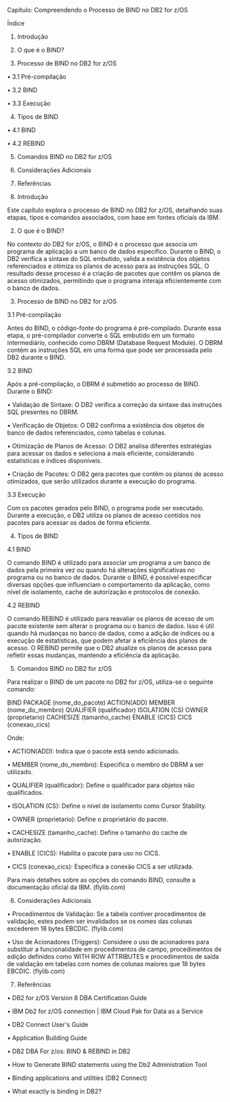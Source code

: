 Capítulo: Compreendendo o Processo de BIND no DB2 for z/OS

Índice

1. Introdução

2. O que é o BIND?

3. Processo de BIND no DB2 for z/OS

• 3.1 Pré-compilação

• 3.2 BIND

• 3.3 Execução

4. Tipos de BIND

• 4.1 BIND

• 4.2 REBIND

5. Comandos BIND no DB2 for z/OS

6. Considerações Adicionais

7. Referências

1. Introdução

Este capítulo explora o processo de BIND no DB2 for z/OS, detalhando suas etapas, tipos e comandos associados, com base em fontes oficiais da IBM.

2. O que é o BIND?

No contexto do DB2 for z/OS, o BIND é o processo que associa um programa de aplicação a um banco de dados específico. Durante o BIND, o DB2 verifica a sintaxe do SQL embutido, valida a existência dos objetos referenciados e otimiza os planos de acesso para as instruções SQL. O resultado desse processo é a criação de pacotes que contêm os planos de acesso otimizados, permitindo que o programa interaja eficientemente com o banco de dados.

3. Processo de BIND no DB2 for z/OS

3.1 Pré-compilação

Antes do BIND, o código-fonte do programa é pré-compilado. Durante essa etapa, o pré-compilador converte o SQL embutido em um formato intermediário, conhecido como DBRM (Database Request Module). O DBRM contém as instruções SQL em uma forma que pode ser processada pelo DB2 durante o BIND.

3.2 BIND

Após a pré-compilação, o DBRM é submetido ao processo de BIND. Durante o BIND:

• Validação de Sintaxe: O DB2 verifica a correção da sintaxe das instruções SQL presentes no DBRM.

• Verificação de Objetos: O DB2 confirma a existência dos objetos de banco de dados referenciados, como tabelas e colunas.

• Otimização de Planos de Acesso: O DB2 analisa diferentes estratégias para acessar os dados e seleciona a mais eficiente, considerando estatísticas e índices disponíveis.

• Criação de Pacotes: O DB2 gera pacotes que contêm os planos de acesso otimizados, que serão utilizados durante a execução do programa.

3.3 Execução

Com os pacotes gerados pelo BIND, o programa pode ser executado. Durante a execução, o DB2 utiliza os planos de acesso contidos nos pacotes para acessar os dados de forma eficiente.

4. Tipos de BIND

4.1 BIND

O comando BIND é utilizado para associar um programa a um banco de dados pela primeira vez ou quando há alterações significativas no programa ou no banco de dados. Durante o BIND, é possível especificar diversas opções que influenciam o comportamento da aplicação, como nível de isolamento, cache de autorização e protocolos de conexão.

4.2 REBIND

O comando REBIND é utilizado para reavaliar os planos de acesso de um pacote existente sem alterar o programa ou o banco de dados. Isso é útil quando há mudanças no banco de dados, como a adição de índices ou a execução de estatísticas, que podem afetar a eficiência dos planos de acesso. O REBIND permite que o DB2 atualize os planos de acesso para refletir essas mudanças, mantendo a eficiência da aplicação.

5. Comandos BIND no DB2 for z/OS

Para realizar o BIND de um pacote no DB2 for z/OS, utiliza-se o seguinte comando:

BIND PACKAGE (nome_do_pacote)
  ACTION(ADD)
  MEMBER (nome_do_membro)
  QUALIFIER (qualificador)
  ISOLATION (CS)
  OWNER (proprietario)
  CACHESIZE (tamanho_cache)
  ENABLE (CICS)
  CICS (conexao_cics)

Onde:

• ACTION(ADD): Indica que o pacote está sendo adicionado.

• MEMBER (nome_do_membro): Especifica o membro do DBRM a ser utilizado.

• QUALIFIER (qualificador): Define o qualificador para objetos não qualificados.

• ISOLATION (CS): Define o nível de isolamento como Cursor Stability.

• OWNER (proprietario): Define o proprietário do pacote.

• CACHESIZE (tamanho_cache): Define o tamanho do cache de autorização.

• ENABLE (CICS): Habilita o pacote para uso no CICS.

• CICS (conexao_cics): Especifica a conexão CICS a ser utilizada.

Para mais detalhes sobre as opções do comando BIND, consulte a documentação oficial da IBM. (flylib.com)

6. Considerações Adicionais

• Procedimentos de Validação: Se a tabela contiver procedimentos de validação, estes podem ser invalidados se os nomes das colunas excederem 18 bytes EBCDIC. (flylib.com)

• Uso de Acionadores (Triggers): Considere o uso de acionadores para substituir a funcionalidade em procedimentos de campo, procedimentos de edição definidos como WITH ROW ATTRIBUTES e procedimentos de saída de validação em tabelas com nomes de colunas maiores que 18 bytes EBCDIC. (flylib.com)

7. Referências

• DB2 for z/OS Version 8 DBA Certification Guide

• IBM Db2 for z/OS connection | IBM Cloud Pak for Data as a Service

• DB2 Connect User's Guide

• Application Building Guide

• DB2 DBA For z/os: BIND & REBIND in DB2

• How to Generate BIND statements using the Db2 Administration Tool

• Binding applications and utilities (DB2 Connect)

• What exactly is binding in DB2?
